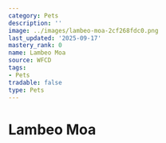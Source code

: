 ```yaml
---
category: Pets
description: ''
image: ../images/lambeo-moa-2cf268fdc0.png
last_updated: '2025-09-17'
mastery_rank: 0
name: Lambeo Moa
source: WFCD
tags:
- Pets
tradable: false
type: Pets
---
```


# Lambeo Moa

